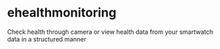 # ehealthmonitoring
Check health through camera or view health data from your smartwatch data in a structured manner

